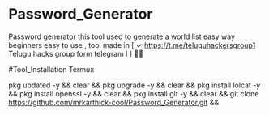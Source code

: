 # Password_Generator
Password generator this tool used to generate a world list easy way beginners easy to use , tool made in [ ✓  https://t.me/teluguhackersgroup1 Telugu  hacks group form telegram l ] 👍🏻 


#Tool_Installation  Termux 


pkg updated -y && clear && pkg upgrade -y && 
clear && pkg install lolcat -y && pkg install openssl -y && clear &&
pkg install git -y && clear &&
git clone https://github.com/mrkarthick-cool/Password_Generator.git
&& 
